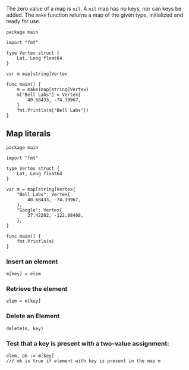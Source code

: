 The zero value of a map is `nil`. A `nil` map has no keys, nor can keys be added.
The `make` function returns a map of the given type, initialized and ready for use.
```
package main

import "fmt"

type Vertex struct {
	Lat, Long float64
}

var m map[string]Vertex

func main() {
	m = make(map[string]Vertex)
	m["Bell Labs"] = Vertex{
		40.68433, -74.39967,
	}
	fmt.Println(m["Bell Labs"])
}
```

## Map literals

```
package main

import "fmt"

type Vertex struct {
	Lat, Long float64
}

var m = map[string]Vertex{
	"Bell Labs": Vertex{
		40.68433, -74.39967,
	},
	"Google": Vertex{
		37.42202, -122.08408,
	},
}

func main() {
	fmt.Println(m)
}
```

### Insert an element
```
m[key] = elem
```

### Retrieve the element
```
elem = m[key]
```

### Delete an Element
```
delete(m, key)
```

### Test that a key is present with a two-value assignment:
```
elem, ok := m[key]
/// ok is true if element with key is present in the map m
```

```

```